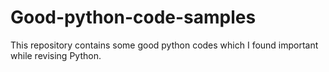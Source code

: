 # Good-python-code-samples
This repository contains some good python codes which I found important while revising Python.
